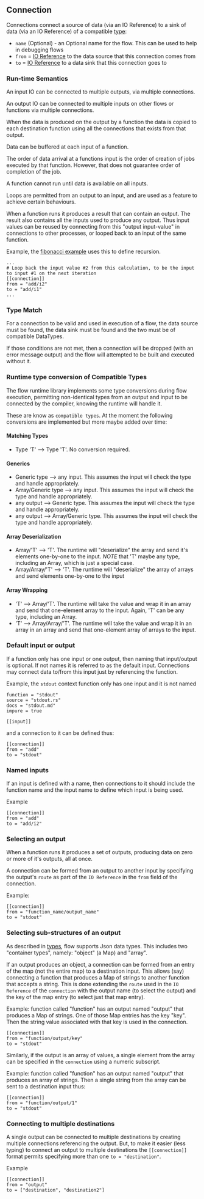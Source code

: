 ## Connection
Connections connect a source of data (via an IO Reference) to a sink of data (via an IO Reference) 
of a compatible [type](types.md):
* `name` (Optional) - an Optional name for the flow. This can be used to help in debugging flows
* `from` = [IO Reference](io_references.md) to the data source that this connection comes from
* `to` = [IO Reference](io_references.md) to a data sink that this connection goes to

### Run-time Semantics
An input IO can be connected to multiple outputs, via multiple connections. 

An output IO can be connected to multiple inputs on other flows or functions via multiple connections.

When the data is produced on the output by a function the data is copied to each destination function
using all the connections that exists from that output.

Data can be buffered at each input of a function.

The order of data arrival at a functions input is the order of creation of jobs executed by that function.
However, that does not guarantee order of completion of the job.

A function cannot run until data is available on all inputs.

Loops are permitted from an output to an input, and are used as a feature to achieve certain behaviours.

When a function runs it produces a result that can contain an output. The result also contains all the 
inputs used to produce any output. Thus input values can be reused by connecting from this "output input-value"
in connections to other processes, or looped back to an input of the same function.

Example, the [fibonacci example](../../flowsamples/fibonacci/root.toml) uses this to define recursion.

```
...
# Loop back the input value #2 from this calculation, to be the input to input #1 on the next iteration
[[connection]]
from = "add/i2"
to = "add/i1"
...
```

### Type Match
For a connection to be valid and used in execution of a flow, the data source must be found,
the data sink must be found and the two must be of compatible DataTypes.

If those conditions are not met, then a connection will be dropped (with an error message output)
and the flow will attempted to be built and executed without it.

### Runtime type conversion of Compatible Types
The flow runtime library implements some type conversions during flow execution, permitting non-identical
types from an output and input to be connected by the compiler, knowing the runtime will handle it.

These are know as `compatible types`. At the moment the following conversions are implemented but more 
maybe added over time:

#### Matching Types
- Type 'T' --> Type 'T'. No conversion required.

#### Generics
- Generic type --> any input. This assumes the input will check the type and handle appropriately.
- Array/Generic type --> any input. This assumes the input will check the type and handle appropriately.
- any output --> Generic type. This assumes the input will check the type and handle appropriately.
- any output --> Array/Generic type. This assumes the input will check the type and handle appropriately.

#### Array Deserialization
- Array/'T' --> 'T'. The runtime will "deserialize" the array and send it's elements one-by-one to the input.
*NOTE* that 'T' maybe any type, including an Array, which is just a special case.
- Array/Array/'T' --> 'T'. The runtime will "deserialize" the array of arrays and send elements one-by-one to the input

#### Array Wrapping
- 'T' --> Array/'T'. The runtime will take the value and wrap it in an array and send that one-element array to the 
  input. Again, 'T' can be any type, including an Array.
- 'T' --> Array/Array/'T'. The runtime will take the value and wrap it in an array in an array and send that 
  one-element array of arrays to the input.

### Default input or output
If a function only has one input or one output, then naming that input/output is optional.
If not names it is referred to as the default input. Connections may connect data to/from this input just
by referencing the function.

Example, the `stdout` context function only has one input and it is not named
```
function = "stdout"
source = "stdout.rs"
docs = "stdout.md"
impure = true

[[input]]
```

and a connection to it can be defined thus:
```
[[connection]]
from = "add"
to = "stdout"
```

### Named inputs
If an input is defined with a name, then connections to it should include the function name and the input name
to define which input is being used.

Example
```
[[connection]]
from = "add"
to = "add/i2"
```

### Selecting an output
When a function runs it produces a set of outputs, producing data on zero or more of it's outputs, all at once.

A connection can be formed from an output to another input by specifying the output's `route` as part of the 
`IO Reference` in the `from` field of the connection.

Example:
```
[[connection]]
from = "function_name/output_name"
to = "stdout"
```

### Selecting sub-structures of an output
As described in [types](types.md), flow supports Json data types. This includes two "container types", namely:
"object" (a Map) and "array".

If an output produces an object, a connection can be formed from an entry of the map (not the entire map) to a
destination input. This allows (say) connecting a function that produces a Map of strings to another function
that accepts a string. This is done extending the `route` used in the `IO Reference` of the `connection` with 
the output name (to select the output) and the key of the map entry (to select just that map entry).

Example: function called "function" has an output named "output" that produces a Map of strings. 
One of those Map entries has the key "key". Then the string value associated with that key is used in the 
connection.
```
[[connection]]
from = "function/output/key"
to = "stdout"
```

Similarly, if the output is an array of values, a single element from the array can be specified in the `connection`
using a numeric subscript.

Example: function called "function" has an output named "output" that produces an array of strings.
Then a single string from the array can be sent to a destination input thus:
```
[[connection]]
from = "function/output/1"
to = "stdout"
```

### Connecting to multiple destinations
A single output can be connected to multiple destinations by creating multiple connections referencing the output.
But, to make it easier (less typing) to connect an output to multiple destinations the `[[connection]]` format
permits specifying more than one `to = "destination"`.

Example
```
[[connection]]
from = "output"
to = ["destination", "destination2"]
```